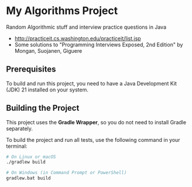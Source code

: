 # My Algorithms Project

Random Algorithmic stuff and interview practice questions in Java
- http://practiceit.cs.washington.edu/practiceit/list.jsp
- Some solutions to "Programming Interviews Exposed, 2nd Edition" by Mongan, Suojanen, Giguere

## Prerequisites

To build and run this project, you need to have a Java Development Kit (JDK) 21 installed on your 
system.

## Building the Project

This project uses the **Gradle Wrapper**, so you do not need to install Gradle separately.

To build the project and run all tests, use the following command in your terminal:

```bash
# On Linux or macOS
./gradlew build

# On Windows (in Command Prompt or PowerShell)
gradlew.bat build
```